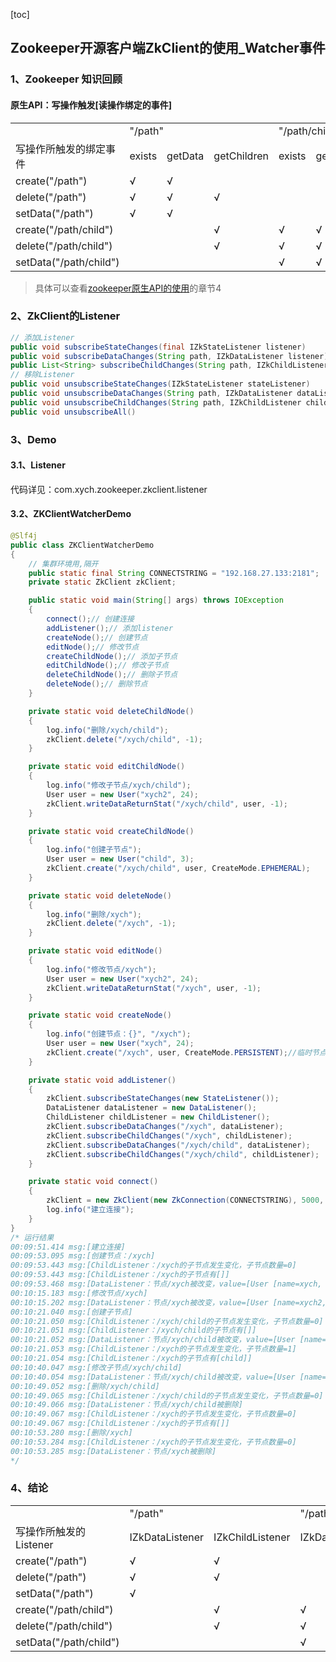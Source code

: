 [toc]

## Zookeeper开源客户端ZkClient的使用_Watcher事件

### 1、Zookeeper 知识回顾
#### 原生API：写操作触发[读操作绑定的事件]
<table>
    <tr>
        <td></td>
        <td colspan="3">"/path"</td>
        <td colspan="3">"/path/child"</td>
    </tr>
    <tr>
        <td>写操作所触发的绑定事件</td>
        <td>exists</td>
        <td>getData</td>
        <td>getChildren</td>
        <td>exists</td>
        <td>getData</td>
        <td>getChildren</td>
    </tr>
    <tr>
        <td>create("/path")</td>
        <td>√</td>
        <td>√</td>
        <td></td>
        <td></td>
        <td></td>
        <td></td>
    </tr>
    <tr>
        <td>delete("/path")</td>
        <td>√</td>
        <td>√</td>
        <td>√</td>
        <td></td>
        <td></td>
        <td></td>
    </tr>
    <tr>
        <td>setData("/path")</td>
        <td>√</td>
        <td>√</td>
        <td></td>
        <td></td>
        <td></td>
        <td></td>
    </tr>
    <tr>
        <td>create("/path/child")</td>
        <td></td>
        <td></td>
        <td>√</td>
        <td>√</td>
        <td>√</td>
        <td></td>
    </tr>
    <tr>
        <td>delete("/path/child")</td>
        <td></td>
        <td></td>
        <td>√</td>
        <td>√</td>
        <td>√</td>
        <td>√</td>
    </tr>
    <tr>
        <td>setData("/path/child")</td>
        <td></td>
        <td></td>
        <td></td>
        <td>√</td>
        <td>√</td>
        <td></td>
    </tr>
</table>

>具体可以查看[zookeeper原生API的使用](zookeeper学习笔记_05_原生API的使用.md)的章节4


### 2、ZkClient的Listener
``` java
// 添加Listener
public void subscribeStateChanges(final IZkStateListener listener)
public void subscribeDataChanges(String path, IZkDataListener listener)
public List<String> subscribeChildChanges(String path, IZkChildListener listener)
// 移除Listener
public void unsubscribeStateChanges(IZkStateListener stateListener)
public void unsubscribeDataChanges(String path, IZkDataListener dataListener)
public void unsubscribeChildChanges(String path, IZkChildListener childListener)
public void unsubscribeAll()
```

### 3、Demo
#### 3.1、Listener
代码详见：com.xych.zookeeper.zkclient.listener

#### 3.2、ZKClientWatcherDemo
``` java
@Slf4j
public class ZKClientWatcherDemo
{
    // 集群环境用,隔开
    public static final String CONNECTSTRING = "192.168.27.133:2181";
    private static ZkClient zkClient;

    public static void main(String[] args) throws IOException
    {
        connect();// 创建连接
        addListener();// 添加listener
        createNode();// 创建节点 
        editNode();// 修改节点
        createChildNode();// 添加子节点
        editChildNode();// 修改子节点
        deleteChildNode();// 删除子节点
        deleteNode();// 删除节点
    }

    private static void deleteChildNode()
    {
        log.info("删除/xych/child");
        zkClient.delete("/xych/child", -1);
    }

    private static void editChildNode()
    {
        log.info("修改子节点/xych/child");
        User user = new User("xych2", 24);
        zkClient.writeDataReturnStat("/xych/child", user, -1);
    }

    private static void createChildNode()
    {
        log.info("创建子节点");
        User user = new User("child", 3);
        zkClient.create("/xych/child", user, CreateMode.EPHEMERAL);
    }

    private static void deleteNode()
    {
        log.info("删除/xych");
        zkClient.delete("/xych", -1);
    }

    private static void editNode()
    {
        log.info("修改节点/xych");
        User user = new User("xych2", 24);
        zkClient.writeDataReturnStat("/xych", user, -1);
    }

    private static void createNode()
    {
        log.info("创建节点：{}", "/xych");
        User user = new User("xych", 24);
        zkClient.create("/xych", user, CreateMode.PERSISTENT);//临时节点不能添加字节点
    }

    private static void addListener()
    {
        zkClient.subscribeStateChanges(new StateListener());
        DataListener dataListener = new DataListener();
        ChildListener childListener = new ChildListener();
        zkClient.subscribeDataChanges("/xych", dataListener);
        zkClient.subscribeChildChanges("/xych", childListener);
        zkClient.subscribeDataChanges("/xych/child", dataListener);
        zkClient.subscribeChildChanges("/xych/child", childListener);
    }

    private static void connect()
    {
        zkClient = new ZkClient(new ZkConnection(CONNECTSTRING), 5000, new JacksonSerializer<User>(User.class));
        log.info("建立连接");
    }
}
/* 运行结果
00:09:51.414 msg:[建立连接]
00:09:53.095 msg:[创建节点：/xych]
00:09:53.443 msg:[ChildListener：/xych的子节点发生变化，子节点数量=0]
00:09:53.443 msg:[ChildListener：/xych的子节点有[]]
00:09:53.468 msg:[DataListener：节点/xych被改变，value=[User [name=xych, age=24]]]
00:10:15.183 msg:[修改节点/xych]
00:10:15.202 msg:[DataListener：节点/xych被改变，value=[User [name=xych2, age=24]]]
00:10:21.040 msg:[创建子节点]
00:10:21.050 msg:[ChildListener：/xych/child的子节点发生变化，子节点数量=0]
00:10:21.051 msg:[ChildListener：/xych/child的子节点有[]]
00:10:21.052 msg:[DataListener：节点/xych/child被改变，value=[User [name=child, age=3]]]
00:10:21.053 msg:[ChildListener：/xych的子节点发生变化，子节点数量=1]
00:10:21.054 msg:[ChildListener：/xych的子节点有[child]]
00:10:40.047 msg:[修改子节点/xych/child]
00:10:40.054 msg:[DataListener：节点/xych/child被改变，value=[User [name=xych2, age=24]]]
00:10:49.052 msg:[删除/xych/child]
00:10:49.065 msg:[ChildListener：/xych/child的子节点发生变化，子节点数量=0]
00:10:49.066 msg:[DataListener：节点/xych/child被删除]
00:10:49.067 msg:[ChildListener：/xych的子节点发生变化，子节点数量=0]
00:10:49.067 msg:[ChildListener：/xych的子节点有[]]
00:10:53.280 msg:[删除/xych]
00:10:53.284 msg:[ChildListener：/xych的子节点发生变化，子节点数量=0]
00:10:53.285 msg:[DataListener：节点/xych被删除]
*/
```
### 4、结论
<table>
    <tr>
        <td></td>
        <td colspan="2">"/path"</td>
        <td colspan="2">"/path/child"</td>
    </tr>
    <tr>
        <td>写操作所触发的Listener</td>
        <td>IZkDataListener</td>
        <td>IZkChildListener</td>
        <td>IZkDataListener</td>
        <td>IZkChildListener</td>
    </tr>
    <tr>
        <td>create("/path")</td>
        <td>√</td>
        <td>√</td>
        <td></td>
        <td></td>
    </tr>
    <tr>
        <td>delete("/path")</td>
        <td>√</td>
        <td>√</td>
        <td></td>
        <td></td>
    </tr>
    <tr>
        <td>setData("/path")</td>
        <td>√</td>
        <td></td>
        <td></td>
        <td></td>
    </tr>
    <tr>
        <td>create("/path/child")</td>
        <td></td>
        <td>√</td>
        <td>√</td>
        <td>√</td>
    </tr>
    <tr>
        <td>delete("/path/child")</td>
        <td></td>
        <td>√</td>
        <td>√</td>
        <td>√</td>
    </tr>
    <tr>
        <td>setData("/path/child")</td>
        <td></td>
        <td></td>
        <td>√</td>
        <td></td>
    </tr>
</table>

